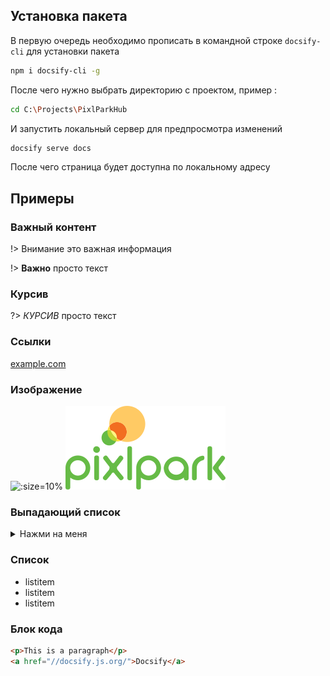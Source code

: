 ﻿## Установка пакета

В первую очередь необходимо прописать в командной строке `docsify-cli` для установки пакета
```bash
npm i docsify-cli -g
```
После чего нужно выбрать директорию с проектом, пример :
```bash
cd C:\Projects\PixlParkHub
```
И запустить локальный сервер для предпросмотра изменений
```bash
docsify serve docs
```
После чего страница будет доступна по локальному адресу


## Примеры
 
### Важный контент
!> Внимание это важная информация

!> **Важно** просто текст

### Курсив
?> _КУРСИВ_ просто текст

### Ссылки
[example.com](https://example.com/)

### Изображение
![](https://docsify.js.org/_media/icon.svg ':size=10%')
![](_media/pixlpark_logo.svg ':size=10%')

### Выпадающий список
<details>
<summary>Нажми на меня</summary>

- Abc
- Abc

</details>

### Список


- listitem
- listitem
- listitem

### Блок кода

```html
<p>This is a paragraph</p>
<a href="//docsify.js.org/">Docsify</a>
```